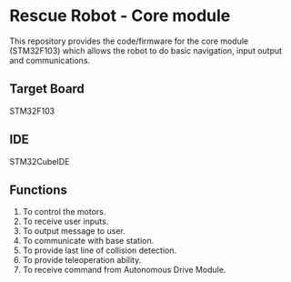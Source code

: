 # Rescue Robot - Core module
This repository provides the code/firmware for the core module (STM32F103) which allows the robot to do basic navigation, input output and communications.

## Target Board
STM32F103

## IDE
STM32CubeIDE

## Functions
1. To control the motors.
2. To receive user inputs.
3. To output message to user.
4. To communicate with base station.
5. To provide last line of collision detection.
6. To provide teleoperation ability.
7. To receive command from Autonomous Drive Module.
